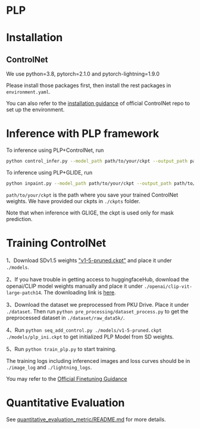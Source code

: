 # PLP

# Installation

## ControlNet

We use python=3.8, pytorch=2.1.0 and pytorch-lightning=1.9.0

Please install those packages first, then install the rest packages in `environment.yaml`.

You can also refer to the [installation guidance](https://github.com/lllyasviel/ControlNet) of official ControlNet repo to set up the environment.

# Inference with PLP framework

To inference using PLP+ControlNet, run
```bash
python control_infer.py --model_path path/to/your/ckpt --output_path path/to/output/folder
```

To inference using PLP+GLIDE, run
```bash
python inpaint.py --model_path path/to/your/ckpt --output_path path/to/output/folder
```

`path/to/your/ckpt` is the path where you save your trained ControlNet weights. We have provided our ckpts in `./ckpts` folder.

Note that when inference with GLIGE, the ckpt is used only for mask prediction.


# Training ControlNet

1、Download SDv1.5 weights ["v1-5-pruned.ckpt"](https://huggingface.co/runwayml/stable-diffusion-v1-5/tree/main) and place it under `./models`.

2、If you have trouble in getting access to huggingfaceHub, download the openai/CLIP model weights manually and place it under `./openai/clip-vit-large-patch14`. The downloading link is [here](https://huggingface.co/openai/clip-vit-large-patch14/tree/main).

3、Download the dataset we preprocessed from PKU Drive. Place it under `./dataset`. Then run `python pre_processing/dataset_process.py` to get the preprocessed dataset in `./dataset/raw_data5k/`.

4、Run `python seq_add_control.py ./models/v1-5-pruned.ckpt ./models/plp_ini.ckpt` to get initialized PLP Model from SD weights.

5、Run `python train_plp.py` to start training.

The training logs including inferenced images and loss curves should be in `./image_log` and `./lightning_logs`.

You may refer to the [Official Finetuning Guidance](https://civitai.com/articles/2078/play-in-control-controlnet-training-setup-guide)

# Quantitative Evaluation
See [quantitative_evaluation_metric/README.md](quantitative_evaluation_metric/README.md) for more details.
